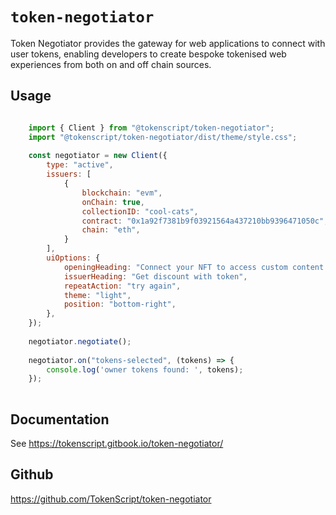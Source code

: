 
# `token-negotiator`

Token Negotiator provides the gateway for web applications to connect with user tokens, enabling developers to create bespoke tokenised web experiences from both on and off chain sources.

## Usage

```js

	import { Client } from "@tokenscript/token-negotiator";
	import "@tokenscript/token-negotiator/dist/theme/style.css";
	​	​
	const negotiator = new Client({
		type: "active",
		issuers: [
			{
				blockchain: "evm",
				onChain: true,
				collectionID: "cool-cats",
				contract: "0x1a92f7381b9f03921564a437210bb9396471050c",
				chain: "eth",
			}
		],
		uiOptions: {
			openingHeading: "Connect your NFT to access custom content and more.",
			issuerHeading: "Get discount with token",
			repeatAction: "try again",
			theme: "light",
			position: "bottom-right",
		},
	});
	​​
	negotiator.negotiate();
	​	​
	negotiator.on("tokens-selected", (tokens) => {
		console.log('owner tokens found: ', tokens);
	});
​
```

## Documentation

See https://tokenscript.gitbook.io/token-negotiator/

## Github

https://github.com/TokenScript/token-negotiator